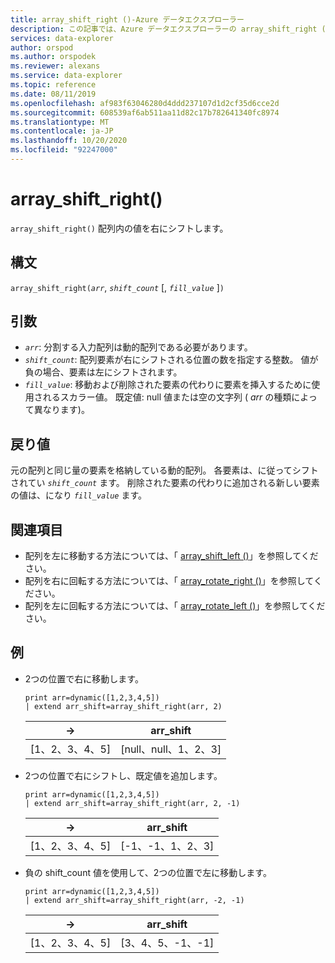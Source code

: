 ```yaml
---
title: array_shift_right ()-Azure データエクスプローラー
description: この記事では、Azure データエクスプローラーの array_shift_right () について説明します。
services: data-explorer
author: orspod
ms.author: orspodek
ms.reviewer: alexans
ms.service: data-explorer
ms.topic: reference
ms.date: 08/11/2019
ms.openlocfilehash: af983f63046280d4ddd237107d1d2cf35d6cce2d
ms.sourcegitcommit: 608539af6ab511aa11d82c17b782641340fc8974
ms.translationtype: MT
ms.contentlocale: ja-JP
ms.lasthandoff: 10/20/2020
ms.locfileid: "92247000"
---
```

# <a name="array_shift_right"></a>array_shift_right()

`array_shift_right()` 配列内の値を右にシフトします。

## <a name="syntax"></a>構文

`array_shift_right(`*`arr`*, *`shift_count`* [, *`fill_value`* ]`)`

## <a name="arguments"></a>引数

* *`arr`*: 分割する入力配列は動的配列である必要があります。
* *`shift_count`*: 配列要素が右にシフトされる位置の数を指定する整数。 値が負の場合、要素は左にシフトされます。
* *`fill_value`*: 移動および削除された要素の代わりに要素を挿入するために使用されるスカラー値。 既定値: null 値または空の文字列 ( *arr* の種類によって異なります)。

## <a name="returns"></a>戻り値

元の配列と同じ量の要素を格納している動的配列。 各要素は、に従ってシフトされてい *`shift_count`* ます。 削除された要素の代わりに追加される新しい要素の値は、になり *`fill_value`* ます。

## <a name="see-also"></a>関連項目

* 配列を左に移動する方法については、「 [array_shift_left ()](array_shift_leftfunction.md)」を参照してください。
* 配列を右に回転する方法については、「 [array_rotate_right ()](array_rotate_rightfunction.md)」を参照してください。
* 配列を左に回転する方法については、「 [array_rotate_left ()](array_rotate_leftfunction.md)」を参照してください。

## <a name="examples"></a>例

* 2つの位置で右に移動します。

    <!-- csl: https://help.kusto.windows.net:443/Samples -->
    ```kusto
    print arr=dynamic([1,2,3,4,5]) 
    | extend arr_shift=array_shift_right(arr, 2)
    ```
    
    |→|arr_shift|
    |---|---|
    |[1、2、3、4、5]|[null、null、1、2、3]|

* 2つの位置で右にシフトし、既定値を追加します。

    <!-- csl: https://help.kusto.windows.net:443/Samples -->
    ```kusto
    print arr=dynamic([1,2,3,4,5]) 
    | extend arr_shift=array_shift_right(arr, 2, -1)
    ```
    
    |→|arr_shift|
    |---|---|
    |[1、2、3、4、5]|[-1、-1、1、2、3]|

* 負の shift_count 値を使用して、2つの位置で左に移動します。

    <!-- csl: https://help.kusto.windows.net:443/Samples -->
    ```kusto
    print arr=dynamic([1,2,3,4,5]) 
    | extend arr_shift=array_shift_right(arr, -2, -1)
    ```
    
    |→|arr_shift|
    |---|---|
    |[1、2、3、4、5]|[3、4、5、-1、-1]|
    